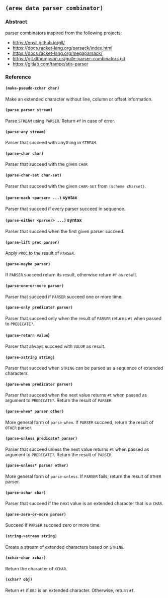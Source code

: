 
## `(arew data parser combinator)`

### Abstract

parser combinators inspired from the following projects:

- https://epsil.github.io/gll/
- https://docs.racket-lang.org/parsack/index.html
- https://docs.racket-lang.org/megaparsack/
- https://git.dthompson.us/guile-parser-combinators.git
- https://gitlab.com/tampe/stis-parser

### Reference

#### `(make-pseudo-xchar char)`

Make an extended character without line, column or offset information.

#### `(parse parser stream)`

Parse `STREAM` using `PARSER`. Return `#f` in case of error.

#### `(parse-any stream)`

Parser that succeed with anything in `STREAM`.

#### `(parse-char char)`

Parser that succeed with the given `CHAR`

#### `(parse-char-set char-set)`

Parser that succeed with the given `CHAR-SET` from `(scheme charset)`.

#### `(parse-each <parser> ...)` syntax

Parser that succeed if every parser succeed in sequence.

#### `(parse-either <parser> ...)` syntax

Parser that succeed when the first given parser succeed.

#### `(parse-lift proc parser)`

Apply `PROC` to the result of `PARSER`.

#### `(parse-maybe parser)`

If `PARSER` succeed return its result, otherwise return `#f` as result.

#### `(parse-one-or-more parser)`

Parser that succeed if `PARSER` succeed one or more time.

#### `(parse-only predicate? parser)`

Parser that succeed only when the result of `PARSER` returns `#t` when
passed to `PREDICATE?`.

#### `(parse-return value`)

Parser that always succeed with `VALUE` as result.

#### `(parse-xstring string)`

Parser that succeed when `STRING` can be parsed as a sequence of
extended characters.

#### `(parse-when predicate? parser)`

Parser that succeed when the next value returns `#t` when passed as
argument to `PREDICATE?`. Return the result of `PARSER`.

#### `(parse-when* parser other)`

More general form of `parse-when`. If `PARSER` succeed, return the
result of `OTHER` parser.

#### `(parse-unless predicate? parser)`

Parser that succeed unless the next value returns `#t` when passed as
argument to `PREDICATE?`. Return the result of `PARSER`.

#### `(parse-unless* parser other)`

More general form of `parse-unless`. If `PARSER` fails, return the
result of `OTHER` parser.

#### `(parse-xchar char)`

Parser that succeed if the next value is an extended character that is a
`CHAR`.

#### `(parse-zero-or-more parser)`

Succeed if `PARSER` succeed zero or more time.

#### `(string->stream string)`

Create a stream of extended characters based on `STRING`.

#### `(xchar-char xchar)`

Return the character of `XCHAR`.

#### `(xchar? obj)`

Return `#t` if `OBJ` is an extended character. Otherwise, return `#f`.

